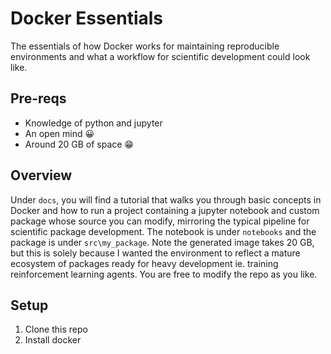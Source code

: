 # Docker Essentials

The essentials of how Docker works for maintaining reproducible environments and what a workflow for scientific development could look like.

## Pre-reqs
+ Knowledge of python and jupyter
+ An open mind 😀
+ Around 20 GB of space 😁

## Overview
Under `docs`, you will find a tutorial that walks you through basic concepts in Docker and how to run a project containing a jupyter notebook and custom package whose source you can modify, mirroring the typical pipeline for scientific package development.
The notebook is under `notebooks` and the package is under `src\my_package`. Note the generated image takes 20 GB, but this is solely because I wanted the environment to reflect a mature ecosystem of packages ready for heavy development ie. training reinforcement learning agents. You are free to modify the repo as you like.

## Setup
1. Clone this repo
2. Install docker
